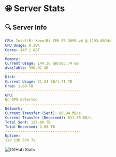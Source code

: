 # 🌐 Server Stats
## 🔍 Server Info
```yaml
CPU: Intel(R) Xeon(R) CPU E5-2699 v4 @ 1293.80GHz
CPU Usage: 0.30%
Cores: 44P | 88T
-----------------------------------
Memory:
Current Usage: 144.36 GB/503.74 GB
Available: 356.02 GB
-----------------------------------
Disk:
Current Usage: 21.24 GB/1.71 TB
Free: 1.60 TB
-----------------------------------
GPU:
No GPU detected
-----------------------------------
Network:
Current Transfer (Sent): 60.94 MB/s
Current Transfer (Received): 611.55 KB/s
Total Sent: 127.60 TB
Total Received: 2.03 TB
-----------------------------------
Uptime:
12d 23h 57m 7s
```
![GitHub Stats](https://img.shields.io/badge/Updated-2025-02-20_22:40:25-blue)